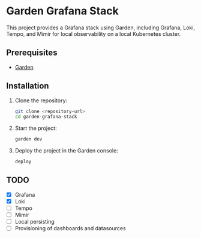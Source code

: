 # Garden Grafana Stack

This project provides a Grafana stack using Garden, including Grafana, Loki, Tempo, and Mimir for local observability on a local Kubernetes cluster.

## Prerequisites

- [Garden](https://docs.garden.io/getting-started/installation)

## Installation

1. Clone the repository:
    ```sh
    git clone <repository-url>
    cd garden-grafana-stack
    ```

2. Start the project:
    ```sh
    garden dev
    ```

3. Deploy the project in the Garden console:
    ```sh
    deploy
    ```

## TODO

- [x] Grafana
- [x] Loki
- [ ] Tempo
- [ ] Mimir
- [ ] Local persisting
- [ ] Provisioning of dashboards and datasources